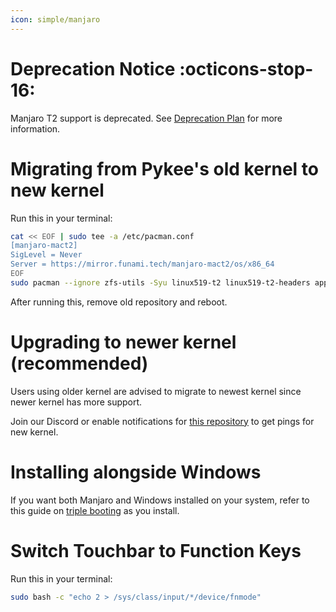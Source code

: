 ```yaml
---
icon: simple/manjaro
---
```


# Deprecation Notice :octicons-stop-16:

Manjaro T2 support is deprecated. See [Deprecation Plan](https://wiki.t2linux.org/distributions/manjaro/deprecation) for more information.

# Migrating from Pykee's old kernel to new kernel

Run this in your terminal:

```sh
cat << EOF | sudo tee -a /etc/pacman.conf
[manjaro-mact2]
SigLevel = Never
Server = https://mirror.funami.tech/manjaro-mact2/os/x86_64
EOF
sudo pacman --ignore zfs-utils -Syu linux519-t2 linux519-t2-headers apple-bcm-wifi-firmware
```

After running this, remove old repository and reboot.

# Upgrading to newer kernel (recommended)

Users using older kernel are advised to migrate to newest kernel since newer kernel has more support.

Join our Discord or enable notifications for [this repository](https://github.com/NoaHimesaka1873/manjaro-kernel-t2) to get pings for new kernel.

# Installing alongside Windows

If you want both Manjaro and Windows installed on your system, refer to this guide on [triple booting](https://wiki.t2linux.org/guides/windows/) as you install.

# Switch Touchbar to Function Keys

Run this in your terminal:

```sh
sudo bash -c "echo 2 > /sys/class/input/*/device/fnmode"
```
